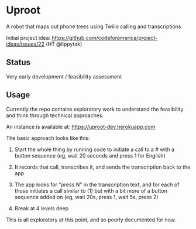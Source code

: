 # Uproot

A robot that maps out phone trees using Twilio calling and transcriptions

Initial project idea: https://github.com/codeforamerica/project-ideas/issues/22 (HT @lippytak)

## Status

Very early development / feasibility assessment

## Usage

Currently the repo contains exploratory work to understand the feasibility and think through technical approaches.

An instance is available at: https://uproot-dev.herokuapp.com

The basic approach looks like this:

1. Start the whole thing by running code to initiate a call to a # with a button sequence (eg, wait 20 seconds and press 1 for English)

2. It records that call, transcribes it, and sends the transcription back to the app

3. The app looks for "press N" in the transcription text, and for each of those initiates a call similar to (1) but with a bit more of a button sequence added on (eg, wait 20s, press 1, wait 5s, press 2)

4. Break at 4 levels deep

This is all exploratory at this point, and so poorly documented for now.

